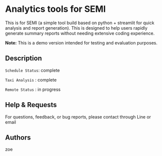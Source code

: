 # Analytics tools for SEMI

This is for SEMI (a simple tool build based on python + streamlit for quick analysis and report generation). This is designed to help users rapidly generate summary reports without needing extensive coding experience.  

**Note:** This is a demo version intended for testing and evaluation purposes.

## Description

`Schedule Status`: complete

`Taxi Analysis` : complete

`Remote Status` : in progress

## Help & Requests 

For questions, feedback, or bug reports, please contact through Line or email

## Authors

zoe

